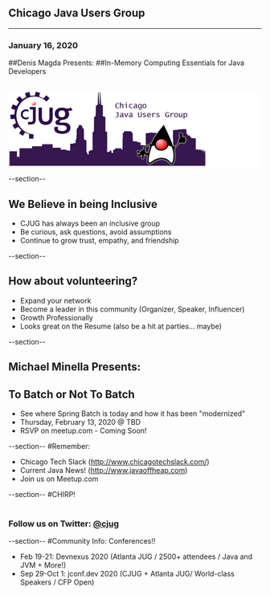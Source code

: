 ## Chicago Java Users Group

---

### January 16, 2020

##Denis Magda Presents:
##In-Memory Computing Essentials for Java Developers
<div style="background-color: white; margin-top: 30px;">
	<img src="images/cjug.gif" style="border: none; box-shadow: none;"/>
</div>


--section--
## We Believe in being Inclusive
 * CJUG has always been an inclusive group
 * Be curious, ask questions, avoid assumptions
 * Continue to grow trust, empathy, and friendship

--section--
## How about volunteering?
 * Expand your network
 * Become a leader in this community (Organizer, Speaker, Influencer)
 * Growth Professionally
 * Looks great on the Resume (also be a hit at parties... maybe)

--section--
## Michael Minella Presents: 
## To Batch or Not To Batch
 * See where Spring Batch is today and how it has been "modernized"
 * Thursday, February 13, 2020 @ TBD
 * RSVP on meetup.com - Coming Soon!

--section--
#Remember:
 * Chicago Tech Slack (http://www.chicagotechslack.com/)
 * Current Java News! (http://www.javaoffheap.com)
 * Join us on Meetup.com

--section--
#CHIRP!
<br/><br/>
### Follow us on Twitter: <u>@cjug</u>

--section--
#Community Info: Conferences!!
 * Feb 19-21:  Devnexus 2020 (Atlanta JUG / 2500+ attendees / Java and JVM + More!)
 * Sep 29-Oct 1: jconf.dev 2020 (CJUG + Atlanta JUG/ World-class Speakers / CFP Open)

